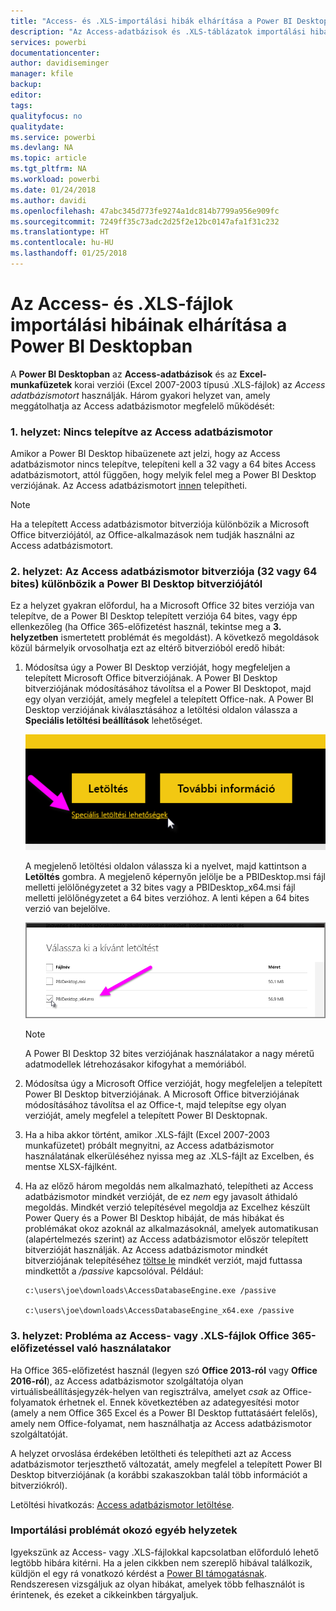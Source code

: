 ```yaml
---
title: "Access- és .XLS-importálási hibák elhárítása a Power BI Desktopban"
description: "Az Access-adatbázisok és .XLS-táblázatok importálási hibáinak elhárítása a Power BI Desktopban és a Power Queryben"
services: powerbi
documentationcenter: 
author: davidiseminger
manager: kfile
backup: 
editor: 
tags: 
qualityfocus: no
qualitydate: 
ms.service: powerbi
ms.devlang: NA
ms.topic: article
ms.tgt_pltfrm: NA
ms.workload: powerbi
ms.date: 01/24/2018
ms.author: davidi
ms.openlocfilehash: 47abc345d773fe9274a1dc814b7799a956e909fc
ms.sourcegitcommit: 7249ff35c73adc2d25f2e12bc0147afa1f31c232
ms.translationtype: HT
ms.contentlocale: hu-HU
ms.lasthandoff: 01/25/2018
---
```

# <a name="resolve-issues-importing-access-and-xls-files-in-power-bi-desktop"></a>Az Access- és .XLS-fájlok importálási hibáinak elhárítása a Power BI Desktopban
A **Power BI Desktopban** az **Access-adatbázisok** és az **Excel-munkafüzetek** korai verziói (Excel 2007-2003 típusú .XLS-fájlok) az *Access adatbázismotort* használják. Három gyakori helyzet van, amely meggátolhatja az Access adatbázismotor megfelelő működését:

### <a name="situation-1-no-access-database-engine-installed"></a>1. helyzet: Nincs telepítve az Access adatbázismotor
Amikor a Power BI Desktop hibaüzenete azt jelzi, hogy az Access adatbázismotor nincs telepítve, telepíteni kell a 32 vagy a 64 bites Access adatbázismotort, attól függően, hogy melyik felel meg a Power BI Desktop verziójának. Az Access adatbázismotort [innen](http://www.microsoft.com/en-us/download/details.aspx?id=13255) telepítheti.

>[!NOTE]
>Ha a telepített Access adatbázismotor bitverziója különbözik a Microsoft Office bitverziójától, az Office-alkalmazások nem tudják használni az Access adatbázismotort.

### <a name="situation-2-the-access-database-engine-bit-version-32-bit-or-64-bit-is-different-from-your-power-bi-desktop-bit-version"></a>2. helyzet: Az Access adatbázismotor bitverziója (32 vagy 64 bites) különbözik a Power BI Desktop bitverziójától
Ez a helyzet gyakran előfordul, ha a Microsoft Office 32 bites verziója van telepítve, de a Power BI Desktop telepített verziója 64 bites, vagy épp ellenkezőleg (ha Office 365-előfizetést használ, tekintse meg a **3. helyzetben** ismertetett problémát és megoldást). A következő megoldások közül bármelyik orvosolhatja ezt az eltérő bitverzióból eredő hibát:

1. Módosítsa úgy a Power BI Desktop verzióját, hogy megfeleljen a telepített Microsoft Office bitverziójának. A Power BI Desktop bitverziójának módosításához távolítsa el a Power BI Desktopot, majd egy olyan verzióját, amely megfelel a telepített Office-nak. A Power BI Desktop verziójának kiválasztásához a letöltési oldalon válassza a **Speciális letöltési beállítások** lehetőséget.
   
   ![](media/desktop-access-database-errors/desktop-access-errors-1.png)
   
   A megjelenő letöltési oldalon válassza ki a nyelvet, majd kattintson a **Letöltés** gombra. A megjelenő képernyőn jelölje be a PBIDesktop.msi fájl melletti jelölőnégyzetet a 32 bites vagy a PBIDesktop_x64.msi fájl melletti jelölőnégyzetet a 64 bites verzióhoz. A lenti képen a 64 bites verzió van bejelölve.
   
   ![](media/desktop-access-database-errors/desktop-access-errors-2.png)
   
   >[!NOTE]
   >A Power BI Desktop 32 bites verziójának használatakor a nagy méretű adatmodellek létrehozásakor kifogyhat a memóriából.
2. Módosítsa úgy a Microsoft Office verzióját, hogy megfeleljen a telepített Power BI Desktop bitverziójának. A Microsoft Office bitverziójának módosításához távolítsa el az Office-t, majd telepítse egy olyan verzióját, amely megfelel a telepített Power BI Desktopnak.
3. Ha a hiba akkor történt, amikor .XLS-fájlt (Excel 2007-2003 munkafüzetet) próbált megnyitni, az Access adatbázismotor használatának elkerüléséhez nyissa meg az .XLS-fájlt az Excelben, és mentse XLSX-fájlként.
4. Ha az előző három megoldás nem alkalmazható, telepítheti az Access adatbázismotor mindkét verzióját, de ez *nem* egy javasolt áthidaló megoldás. Mindkét verzió telepítésével megoldja az Excelhez készült Power Query és a Power BI Desktop hibáját, de más hibákat és problémákat okoz azoknál az alkalmazásoknál, amelyek automatikusan (alapértelmezés szerint) az Access adatbázismotor először telepített bitverzióját használják. Az Access adatbázismotor mindkét bitverziójának telepítéséhez [töltse le](http://www.microsoft.com/en-us/download/details.aspx?id=13255) mindkét verziót, majd futtassa mindkettőt a */passive* kapcsolóval. Például:
   
       c:\users\joe\downloads\AccessDatabaseEngine.exe /passive
   
       c:\users\joe\downloads\AccessDatabaseEngine_x64.exe /passive

### <a name="situation-3-trouble-using-access-or-xls-files-with-an-office-365-subscription"></a>3. helyzet: Probléma az Access- vagy .XLS-fájlok Office 365-előfizetéssel való használatakor
Ha Office 365-előfizetést használ (legyen szó **Office 2013-ról** vagy **Office 2016-ról**), az Access adatbázismotor szolgáltatója olyan virtuálisbeállításjegyzék-helyen van regisztrálva, amelyet *csak* az Office-folyamatok érhetnek el. Ennek következtében az adategyesítési motor (amely a nem Office 365 Excel és a Power BI Desktop futtatásáért felelős), amely nem Office-folyamat, nem használhatja az Access adatbázismotor szolgáltatóját.

A helyzet orvoslása érdekében letöltheti és telepítheti azt az Access adatbázismotor terjeszthető változatát, amely megfelel a telepített Power BI Desktop bitverziójának (a korábbi szakaszokban talál több információt a bitverziókról).

Letöltési hivatkozás: [Access adatbázismotor letöltése](http://www.microsoft.com/en-us/download/details.aspx?id=13255).

### <a name="other-situations-that-cause-import-issues"></a>Importálási problémát okozó egyéb helyzetek
Igyekszünk az Access- vagy .XLS-fájlokkal kapcsolatban előforduló lehető legtöbb hibára kitérni. Ha a jelen cikkben nem szereplő hibával találkozik, küldjön el egy rá vonatkozó kérdést a [Power BI támogatásnak](https://powerbi.microsoft.com/support/). Rendszeresen vizsgáljuk az olyan hibákat, amelyek több felhasználót is érintenek, és ezeket a cikkeinkben tárgyaljuk.


